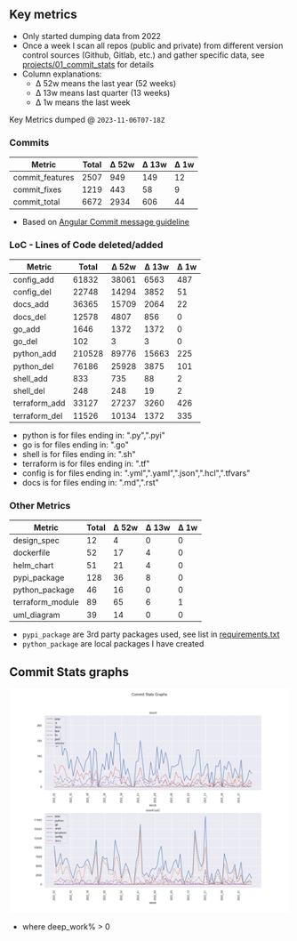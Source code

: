 ## Key metrics
- Only started dumping data from 2022
- Once a week I scan all repos (public and private) from different version control sources (Github, Gitlab, etc.) and gather specific data, see [projects/01_commit_stats](projects/01_commit_stats.md) for details 
- Column explanations: 
  - Δ 52w means the last year (52 weeks)
  - Δ 13w means last quarter (13 weeks)
  - Δ 1w means the last week

<!-- KEY-METRICS:START -->
Key Metrics dumped @ `2023-11-06T07-18Z`

### Commits

Metric | Total | Δ 52w | Δ 13w | Δ 1w
--- | --- | --- | --- | ---
commit_features | 2507 | 949 | 149 | 12
commit_fixes | 1219 | 443 | 58 | 9
commit_total | 6672 | 2934 | 606 | 44

- Based on [Angular Commit message guideline](https://github.com/angular/angular/blob/main/CONTRIBUTING.md#-commit-message-guidelines)

### LoC - Lines of Code deleted/added

Metric | Total | Δ 52w | Δ 13w | Δ 1w
--- | --- | --- | --- | ---
config_add | 61832 | 38061 | 6563 | 487
config_del | 22748 | 14294 | 3852 | 51
docs_add | 36365 | 15709 | 2064 | 22
docs_del | 12578 | 4807 | 856 | 0
go_add | 1646 | 1372 | 1372 | 0
go_del | 102 | 3 | 3 | 0
python_add | 210528 | 89776 | 15663 | 225
python_del | 76186 | 25928 | 3875 | 101
shell_add | 833 | 735 | 88 | 2
shell_del | 248 | 248 | 19 | 2
terraform_add | 33127 | 27237 | 3260 | 426
terraform_del | 11526 | 10134 | 1372 | 335

- python is for files ending in: ".py",".pyi"
- go is for files ending in: ".go"
- shell is for files ending in: ".sh"
- terraform is for files ending in: ".tf"
- config is for files ending in: ".yml",".yaml",".json",".hcl",".tfvars"
- docs is for files ending in: ".md",".rst"

### Other Metrics

Metric | Total | Δ 52w | Δ 13w | Δ 1w
--- | --- | --- | --- | ---
design_spec | 12 | 4 | 0 | 0
dockerfile | 52 | 17 | 4 | 0
helm_chart | 51 | 21 | 4 | 0
pypi_package | 128 | 36 | 8 | 0
python_package | 46 | 16 | 0 | 0
terraform_module | 89 | 65 | 6 | 1
uml_diagram | 39 | 14 | 0 | 0
<!-- KEY-METRICS:END -->
- `pypi_package` are 3rd party packages used, see list in [requirements.txt](./requirements.txt)
- `python_package` are local packages I have created


## Commit Stats graphs
![img.png](graph.png)
- where deep_work% > 0
